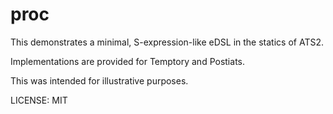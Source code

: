 # proc

This demonstrates a minimal, S-expression-like eDSL in
the statics of ATS2.

Implementations are provided for Temptory and Postiats.

This was intended for illustrative purposes. 

LICENSE: MIT

